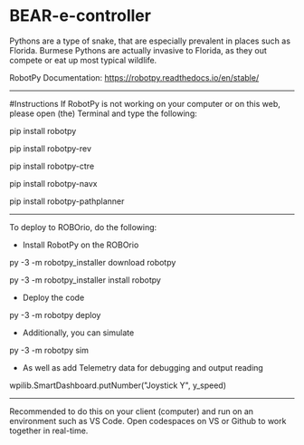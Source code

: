 # BEAR-e-controller
Pythons are a type of snake, that are especially prevalent in places such as Florida. Burmese Pythons are actually invasive to Florida, as they out compete or eat up most typical wildlife.

RobotPy Documentation: https://robotpy.readthedocs.io/en/stable/

----------------------------------------------------------------------------------------------------------------------

#Instructions
If RobotPy is not working on your computer or on this web, please open (the) Terminal and type the following:

pip install robotpy

pip install robotpy-rev

pip install robotpy-ctre

pip install robotpy-navx

pip install robotpy-pathplanner

----------------------------------------------------------------------------------------------------------------------

To deploy to ROBOrio, do the following:
- Install RobotPy on the ROBOrio
  
py -3 -m robotpy_installer download robotpy

py -3 -m robotpy_installer install robotpy

- Deploy the code
  
py -3 -m robotpy deploy

- Additionally, you can simulate

py -3 -m robotpy sim

- As well as add Telemetry data for debugging and output reading

wpilib.SmartDashboard.putNumber("Joystick Y", y_speed)

-------------------------------------------------------------------------------------------------------------------------

Recommended to do this on your client (computer) and run on an environment such as VS Code. Open codespaces on VS or Github to work together in real-time.
